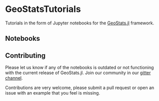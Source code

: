 # GeoStatsTutorials

Tutorials in the form of Jupyter notebooks for the [GeoStats.jl](https://github.com/juliohm/GeoStats.jl) framework.

## Notebooks

## Contributing

Please let us know if any of the notebooks is outdated or not functioning with the current release of GeoStats.jl. Join our community in our [gitter channel](https://gitter.im/JuliaEarth/GeoStats.jl).

Contributions are very welcome, please submit a pull request or open an issue with an example that you feel is missing.
